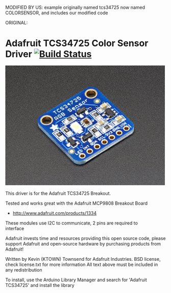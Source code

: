 MODIFIED BY US:
example originally named tcs34725 now named COLORSENSOR, and includes our modified code


ORIGINAL:

# Adafruit TCS34725 Color Sensor Driver [![Build Status](https://travis-ci.com/adafruit/Adafruit_TCS34725.svg?branch=master)](https://travis-ci.com/adafruit/Adafruit_TCS34725)

<a href="https://www.adafruit.com/product/1334"><img src="assets/board.jpg?raw=true" width="500px"></a>

This driver is for the Adafruit TCS34725 Breakout.

Tested and works great with the Adafruit MCP9808 Breakout Board 
* http://www.adafruit.com/products/1334

These modules use I2C to communicate, 2 pins are required to  
interface

Adafruit invests time and resources providing this open source code, 
please support Adafruit and open-source hardware by purchasing 
products from Adafruit!

Written by Kevin (KTOWN) Townsend for Adafruit Industries.
BSD license, check license.txt for more information
All text above must be included in any redistribution

To install, use the Arduino Library Manager and search for 'Adafruit TCS34725' and install the library
